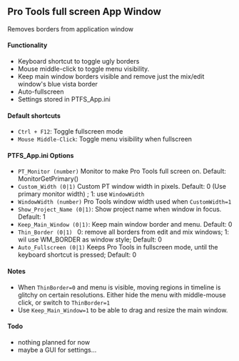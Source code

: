 ## Pro Tools full screen App Window
Removes borders from application window <br>

#### Functionality

- Keyboard shortcut to toggle ugly borders
- Mouse middle-click to toggle menu visibility.
- Keep main window borders visible and remove just the mix/edit window's blue vista border
- Auto-fullscreen
- Settings stored in PTFS_App.ini

#### Default shortcuts
- `Ctrl + F12`: Toggle fullscreen mode<br>
- `Mouse Middle-Click`: Toggle menu visibility when fullscreen<br>

#### PTFS_App.ini Options
- `PT_Monitor (number)` Monitor to make Pro Tools full screen on. Default: MonitorGetPrimary()
- `Custom_Width (0|1)` Custom PT window width in pixels. Default: 0 (Use primary monitor width) ; 1: use `WindowWidth`
- `WindowWidth (number)` Pro Tools window width used when `CustomWidth=1`
- `Show_Project_Name (0|1)`: Show project name when window in focus. Default: 1
- `Keep_Main_Window (0|1)`: Keep main window border and menu. Default: 0
- `Thin_Border (0|1) ` 0: remove all borders from edit and mix windows; 1: wil use WM_BORDER as window style; Default: 0
- `Auto_Fullscreen (0|1)` Keeps Pro Tools in fullscreen mode, until the keyboard shortcut is pressed; Default: 0

#### Notes
- When `ThinBorder=0` and menu is visible, moving regions in timeline is glitchy on certain resolutions. Either hide the menu with middle-mouse click, or switch to `ThinBorder=1` <br>
- Use `Keep_Main_Window=1` to be able to drag and resize the main window.

#### Todo
- nothing planned for now
- maybe a GUI for settings...
